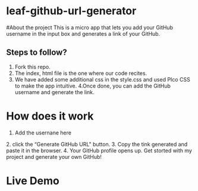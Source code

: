 # leaf-github-url-generator
#About the project
This is a micro app that lets you add your GitHub username in the input box and generates a link of your GitHub.

 ## Steps to follow?
1. Fork this repo.
2. The index, html file is the one where our code recites.
3. We have added some additional css in the style.css and used PIco CSS to make the app intuitive.
4.Once done, you can add the GitHub username and generate the link.

# How does it work
1. Add the usernane here
<Add Image>
2. click the “Generate GitHub URL" button.
<Add Image>
3. Copy the tink generated and paste it in the browser. 
<Add Image>
4. Your GitHub profile opens up.
<Add Image>
Get storted with my project and generate your own GitHub!

# Live Demo



